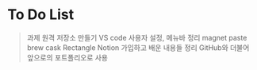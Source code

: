 # To Do List
> 과제
원격 저장소 만들기
> VS code 사용자 설정, 메뉴바 정리
magnet
paste
brew cask
Rectangle
> Notion
가입하고
배운 내용들 정리
GitHub와 더불어 앞으로의 포트폴리오로 사용
